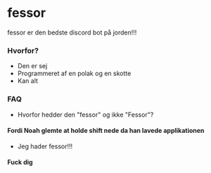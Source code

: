 # fessor
fessor er den bedste discord bot på jorden!!!
### Hvorfor?
- Den er sej
- Programmeret af en polak og en skotte
- Kan alt
### FAQ
- Hvorfor hedder den "fessor" og ikke "Fessor"?
#### Fordi Noah glemte at holde shift nede da han lavede applikationen
- Jeg hader fessor!!!
#### Fuck dig
